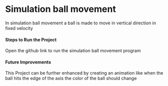 # Simulation ball movement
In simulation ball movement a ball is made to move in vertical direction in fixed velocity
#### Steps to Run the Project
Open the github link to run the simulation ball movement program
#### Future Improvements
This Project can be further enhanced by creating an animation like when the ball hits the edge of the axis the color of the ball should change
